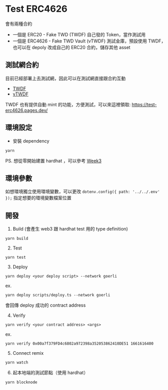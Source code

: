 # Test ERC4626

會有兩種合約

- 一個是 ERC20 - Fake TWD (TWDF) 自己發的 Token，當作測試用
- 一個是 ERC4626 - Fake TWD Vault (vTWDF) 測試金庫，預設使用 TWDF，也可以在 depoly 改成自己的 ERC20 合約，儲存其他 asset

## 測試網合約

目前已經部署上去測試網，因此可以在測試網直接跟合約互動

- [TWDF](https://goerli.etherscan.io/token/0xe37Df5eAa40850b440a40e8E11C0d722142A0fBD)
- [vTWDF](https://goerli.etherscan.io/token/0xE243ee6884F9F05bc38CA7E0206e3bd6AabBc5b0)

TWDF 也有提供自動 mint 的功能，方便測試，可以來這裡領取: https://test-erc4626.pages.dev/

## 環境設定

- 安裝 dependency

```
yarn
```

PS. 想從零開始建置 hardhat ，可以參考 [Week3](../week3/README.md)

## 環境參數

如想環境獨立使用環境變數，可以更改 `dotenv.config({ path: '../../.env' });` 指定想要的環境變數檔案位置

## 開發

1. Build (會產生 web3 跟 hardhat test 用的 type definition)

```
yarn build
```

2. Test

```
yarn test
```

3. Deploy

```
yarn deploy <your deploy script> --network goerli
```

ex.

```
yarn deploy scripts/deploy.ts --network goerli
```

會回傳 deploy 成功的 contract address

4. Verify

```
yarn verify <your contract address> <args>
```

ex.

```
yarn verify 0x00a7f379FD4c6802a972398a352053862410DE51 1661616400
```

5. Connect remix

```
yarn watch
```

6. 起本地端的測試節點（使用 hardhat）

```
yarn blocknode
```
